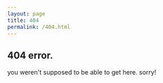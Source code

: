 ```yaml
---
layout: page
title: 404
permalink: /404.html
---
```


## 404 error. 

you weren't supposed to be able to get here. sorry!